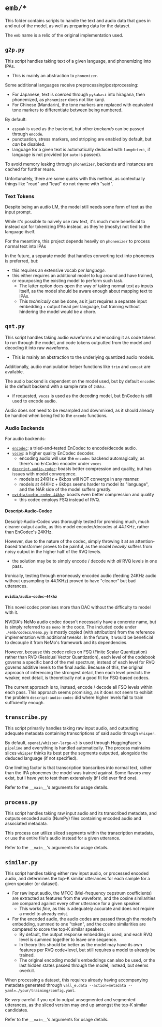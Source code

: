 # `emb/*`

This folder contains scripts to handle the text and audio data that goes in and out of the model, as well as preparing data for the dataset.

The `emb` name is a relic of the original implementation used.

## `g2p.py`

This script handles taking text of a given language, and phonemizing into IPAs.
* This is mainly an abstraction to `phonemizer`.

Some additional languages receive preprocessing/postprocessing:
  * For Japanese, text is coerced through `pykakasi` into hiragana, then phonemized, as `phonemizer` does not like kanji.
  * For Chinese (Mandarin), the tone markers are replaced with equivalent tone markers to differentiate between being numbered.

By default:
  * `espeak` is used as the backend, but other *backends* can be passed through `encode`.
  * punctuation, stress markers, and stripping are enabled by default, but *can* be disabled.
  * language for a given text is automatically deduced with `langdetect`, if language is not provided (or `auto` is passed).

To avoid memory leaking through `phonemizer`, backends and instances are cached for further reuse.

Unfortunately, there are some quirks with this method, as contextually things like "read" and "lead" do not rhyme with "said".

### Text Tokens

Despite being an audio LM, the model still needs some form of text as the input prompt.

While it's possible to naively use raw text, it's much more beneficial to instead opt for tokenizing IPAs instead, as they're (mostly) not tied to the language itself.

For the meantime, this project depends heavily on `phonemizer` to process normal text into IPAs

In the future, a separate model that handles converting text into phonemes is preferred, but:
* this requires an extensive vocab *per language*.
* this either requires an additional model to lug around and have trained, or repurposing the existing model to perform such task.
  + The latter option does open the way of taking normal text as inputs itself, as the model should be aware enough about mapping text to IPAs.
  + This *technically* can be done, as it just requires a separate input embedding + output head per language, but training without hindering the model would be a chore.

## `qnt.py`

This script handles taking audio waveforms and encoding it as code tokens to run through the model, and code tokens outputted from the model and decoding it into raw waveforms.
* This is mainly an abstraction to the underlying quantized audio models.

Additionally, audio manipulation helper functions like `trim` and `concat` are available.

The audio backend is dependent on the model used, but by default `encodec` is the default backend with a sample rate of `24khz`.
* if requested, `vocos` is used as the decoding model, but EnCodec is still used to encode audio.

Audio does *not* need to be resampled and downmixed, as it should already be handled when being fed to the `encode` functions.

### Audio Backends

For audio backends:

* [`encodec`](https://github.com/facebookresearch/encodec): a tried-and-tested EnCodec to encode/decode audio.
* [`vocos`](https://huggingface.co/charactr/vocos-encodec-24khz): a higher quality EnCodec decoder.
  - encoding audio will use the `encodec` backend automagically, as there's no EnCodec encoder under `vocos`
* [`descript-audio-codec`](https://github.com/descriptinc/descript-audio-codec): boasts better compression and quality, but has issues with model convergence.
  - models at 24KHz + 8kbps will NOT converge in any manner.
  - models at 44KHz + 8kbps seems harder to model its "language", and the NAR side of the model suffers greatly.
* [`nvidia/audio-codec-44khz`](https://huggingface.co/nvidia/audio-codec-44khz): boasts even better compression and quality
  - this codec employs FSQ instead of RVQ.

#### Descript-Audio-Codec

Descript-Audio-Codec was thoroughly tested for promising much, much cleaner output audio, as this model encodes/decodes at 44.1KHz, rather than EnCodec's 24KHz.

However, due to the nature of the codec, simply throwing it at an attention-based transformer proves to be painful, as the model *heavily* suffers from noisy output in the higher half of the RVQ levels.
* the solution may be to simply encode / decode with *all* RVQ levels in one pass.

Ironically, testing through erroneously encoded audio (feeding 24KHz audio without upsampling to 44.1KHz) proved to have "cleaner" but bad utterances.

#### `nvidia/audio-codec-44khz`

This novel codec promises more than DAC without the difficulty to model with it.

NVIDIA's NeMo audio codec doesn't necessarily have a concrete name, but is simply referred to as `nemo` in the code. The included code under `./emb/codecs/nemo.py` is mostly copied (with attribution) from the reference implementation with additional tweaks. In the future, it would be beneficial to decouple it from NeMo's framework and its dependencies.

However, because this codec relies on FSQ (Finite Scalar Quantization) rather than RVQ (Residual Vector Quantization), each level of the codebook governs a specific band of the mel spectrum, instead of each level for RVQ governs additive levels to the final audio. Because of this, the original approach of inferencing the strongest detail, then each level predicts the weaker, next detail, is theoretically not a good fit for FSQ-based codecs.

The current approach is to, instead, encode / decode all FSQ levels within each pass. This approach seems promising, as it does not seem to exhibit the problem `descript-audio-codec` did where higher levels fail to train sufficiently enough.

## `transcribe.py`

This script primarily handles taking raw input audio, and outputting adequate metadata containing transcriptions of said audio through `whisper`.

By default, `openai/whisper-large-v3` is used through HuggingFace's `pipeline` and everything is handled automatically. The process maintains slices `whisper` thinks its best per the segments outputted, alongside the deduced language (if not specified).

One limiting factor is that transcription transcribes into normal text, rather than the IPA phonemes the model was trained against. Some flavors *may* exist, but I have yet to test them extensively (if I did ever find one).

Refer to the `__main__`'s arguments for usage details.

## `process.py`

This script handles taking raw input audio and its transcribed metadata, and outputs encoded audio (NumPy) files containing encoded audio and associated metadata.

This process can utilize sliced segments within the transcription metadata, or use the entire file's audio instead for a given utterance.

Refer to the `__main__`'s arguments for usage details.

## `similar.py`

This script handles taking either raw input audio, or processed encoded audio, and determines the top-K similar utterances for each sample for a given speaker (or dataset).
* For raw input audio, the MFCC (Mel-frequency cepstrum coefficients) are extracted as features from the waveform, and the cosine similarities are compared against every other utterance for a given speaker.
  * This works *fine*, as this is adequately accurate and does not require a model to already exist.
* For the encoded audio, the audio codes are passed through the model's embedding, summed to one "token", and the cosine similarities are compared to score the top-K similar speakers.
  * By default, the output response embedding is used, and each RVQ level is summed together to leave one sequence.
  * In theory this should be better as the model may have its own features per RVQ code+level, but still requires a model to already be trained.
  * The original encoding model's embeddings can also be used, or the last hidden states passed through the model, instead, but seems overkill.

When processing a dataset, this requires already having accompanying metadata generated through `vall_e.data --action=metadata --yaml=./your/training/config.yaml`.

Be *very* careful if you opt to output unsegmented and segmented utterances, as the sliced version may end up amongst the top-K similar candidates.

Refer to the `__main__`'s arguments for usage details.